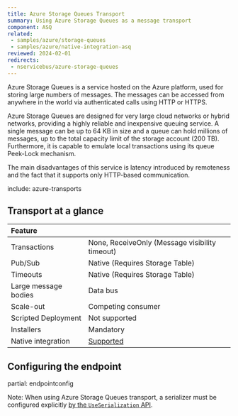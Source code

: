 ```yaml
---
title: Azure Storage Queues Transport
summary: Using Azure Storage Queues as a message transport
component: ASQ
related:
 - samples/azure/storage-queues
 - samples/azure/native-integration-asq
reviewed: 2024-02-01
redirects:
 - nservicebus/azure-storage-queues
---
```


Azure Storage Queues is a service hosted on the Azure platform, used for storing large numbers of messages. The messages can be accessed from anywhere in the world via authenticated calls using HTTP or HTTPS.

Azure Storage Queues are designed for very large cloud networks or hybrid networks, providing a highly reliable and inexpensive queuing service. A single message can be up to 64 KB in size and a queue can hold millions of messages, up to the total capacity limit of the storage account (200 TB). Furthermore, it is capable to emulate local transactions using its queue Peek-Lock mechanism.

The main disadvantages of this service is latency introduced by remoteness and the fact that it supports only HTTP-based communication.

include: azure-transports

## Transport at a glance

|Feature                    |   |
|:---                       |---
|Transactions |None, ReceiveOnly (Message visibility timeout)
|Pub/Sub                    |Native (Requires Storage Table)
|Timeouts                   |Native (Requires Storage Table)
|Large message bodies       |Data bus
|Scale-out             |Competing consumer
|Scripted Deployment        |Not supported
|Installers                 |Mandatory
|Native integration         |[Supported](native-integration.md)

## Configuring the endpoint

partial: endpointconfig

Note: When using Azure Storage Queues transport, a serializer must be configured explicitly [by the `UseSerialization` API](/nservicebus/serialization/).
